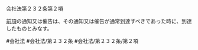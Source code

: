 会社法第２３２条第２項

[前項](会社法＿＿＿＿第２３２条第１項)の通知又は催告は、その通知又は催告が通常到達すべきであった時に、到達したものとみなす。

#会社法
#会社法/第２３２条
#会社法/第２３２条/第２項
